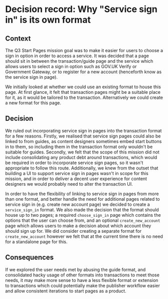 # Decision record: Why "Service sign in" is its own format

## Context
The Q3 Start Pages mission goal was to make it easier for users to choose a sign
in option in order to access a service.  It was decided that a page should sit
in between the transaction/guide page and the service which allows users to
select a sign in option such as GOV.UK Verify or Government Gateway, or to
register for a new account (henceforth know as the service sign in page).

We initially looked at whether we could use an existing format to house this page.
At first glance, it felt that transaction pages might be a suitable place for
it, as it would be tailored to the transaction.  Alternatively we could create a
new format for this page.

## Decision
We ruled out incorporating service sign in pages into the transaction format for
a few reasons.  Firstly, we realised that service sign pages could also be
linked to from guides, as content designers sometimes embed start buttons in to
them, so including them in the transaction format only wouldn't be suitable for
guides.  Secondly, we felt that the scope of this mission did not include
consolidating any product debt around transactions, which would be required in
order to incorporate service sign pages, so it wasn't appropriate to follow this
route.  Additionally, we knew from the outset that building a UI to support
service sign in pages wasn't in scope for this mission, and in order to deliver
a decent user experience for content designers we would probably need to alter
the transaction UI.

In order to have the flexibility of linking to service sign
in pages from more than one format, and better handle the need for additional
pages related to service sign in (e.g. create new account page) we decided to
create a `service_sign_in` format.  We also made the decision that the format
should house up to two pages; a required `choose_sign_in` page which contains
the options that the user can choose from, and an optional `create_new_account`
page which allows users to make a decision about which account they should sign
up for.  We did consider creating a separate format for `create_new_account`
however we felt that at the current time there is no need for a standalone page
for this.

## Consequences
If we explored the user needs met by abusing the guide format, and consolidated
hacky usage of other formats into transactions to meet those needs, it may make
more sense to have a less flexible format or extension to transactions which
could potentially make the publisher workflow easier and allow consistent
iterations to start pages as a product.
